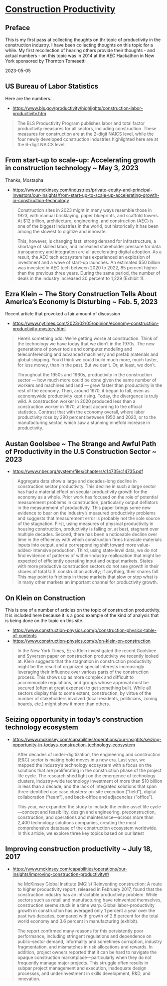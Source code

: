 # [Construction Productivity]( https://theo-armour.github.io/pages/readme.html#13-technology-applied-sciences/architecture/construction-productivity.md )

## Preface

This is my first pass at collecting thoughts on thr topic of productivity in the construction industry.  I have been collecting thoughts on this topic for a while.  My first recollection of hearing others provide their thoughts - and actual numbers - on this topic was in 2014 at the AEC Hackathon in New York sponsored by Thornton Tomesetti

2023-05-05


## US Bureau of Labor Statistics

Here are the numbers...

* https://www.bls.gov/productivity/highlights/construction-labor-productivity.htm

>The BLS Productivity Program publishes labor and total factor productivity measures for all sectors, including construction. These measures for construction are at the 2-digit NAICS level, while the four newly developed construction industries highlighted here are at the 6-digit NAICS level.


## From start-up to scale-up: Accelerating growth in construction technology ~ May 3, 2023

Thanks, Mostapha

* https://www.mckinsey.com/industries/private-equity-and-principal-investors/our-insights/from-start-up-to-scale-up-accelerating-growth-in-construction-technology

>Construction sites in 2023 might in many ways resemble those in 1923, with manual bricklaying, paper blueprints, and scaffold towers. At $12 trillion, architecture, engineering, and construction (AEC) is one of the biggest industries in the world, but historically it has been among the slowest to digitize and innovate.
>
>This, however, is changing fast: strong demand for infrastructure, a shortage of skilled labor, and increased stakeholder pressure for data transparency and integration are all accelerating digital adoption. As a result, the AEC tech ecosystem has experienced an explosion of investment and a wave of start-up launches. An estimated $50 billion was invested in AEC tech between 2020 to 2022, 85 percent higher than the previous three years. During the same period, the number of deals in the industry increased 30 percent to 1,229 (Exhibit 1).


## Ezra Klein ~ The Story Construction Tells About America’s Economy Is Disturbing ~ Feb. 5, 2023

Recent article that provoked a fair amount of discussion

* https://www.nytimes.com/2023/02/05/opinion/economy-construction-productivity-mystery.html

>Here’s something odd: We’re getting worse at construction. Think of the technology we have today that we didn’t in the 1970s. The new generations of power tools and computer modeling and teleconferencing and advanced machinery and prefab materials and global shipping. You’d think we could build much more, much faster, for less money, than in the past. But we can’t. Or, at least, we don’t.
>
>Throughout the 1950s and 1960s, productivity in the construction sector — how much more could be done given the same number of workers and machines and land — grew faster than productivity in the rest of the economy. Then, around 1970, it began to fall, even as economywide productivity kept rising. Today, the divergence is truly wild. A construction worker in 2020 produced less than a construction worker in 1970, at least according to the official statistics. Contrast that with the economy overall, where labor productivity rose by 290 percent between 1950 and 2020, or to the manufacturing sector, which saw a stunning ninefold increase in productivity.

## Austan Goolsbee ~ The Strange and Awful Path of Productivity in the U.S Construction Sector ~ 2023

* https://www.nber.org/system/files/chapters/c14735/c14735.pdf

>Aggregate data show a large and decades-long decline in construction sector productivity. This decline in such a large sector has had a material effect on secular productivity growth for the economy as a whole. Prior work has focused on the role of potential measurement problems in construction, particularly output deflators in the measurement of productivity. This paper brings some new evidence to bear on the industry’s measured productivity problems and suggests that measurement error is probably not the sole source of the stagnation. First, using measures of physical productivity in housing construction, productivity is falling or, at best, stagnant over multiple decades. Second, there has been a noticeable decline over time in the efficiency with which construction firms translate materials inputs into output, and a corresponding shift toward more value-added-intensive production. Third, using state-level data, we do not find evidence of patterns of within-industry reallocation that might be expected of efficiently operating input and output markets. States with more productive construction sectors do not see growth in their shares of total U.S. construction activity; if anything, their shares fall. This may point to frictions in these markets that slow or stop what is in many other markets an important channel for productivity growth.

## On Klein on Construction

This is one of a number of articles on the topic of construction productivity.  It is included here because it is a good example of the kind of analysis that is being done on the topic on this site.

* https://www.construction-physics.com/p/construction-physics-table-of-contents
* https://www.construction-physics.com/p/on-klein-on-construction

>In the New York Times, Ezra Klein investigated the recent Goolsbee and Syverson paper on construction productivity we recently looked at. Klein suggests that the stagnation in construction productivity might be the result of organized special interests increasingly leveraging their influence over various parts of the construction process. This shows up as more complex and difficult to accommodate regulations, and groups whose approval must be secured (often at great expense) to get something built. While all sectors display this to some extent, construction, by virtue of the number of stakeholders involved (local residents, politicians, zoning boards, etc.) might show it more than others.

## Seizing opportunity in today’s construction technology ecosystem

* https://www.mckinsey.com/capabilities/operations/our-insights/seizing-opportunity-in-todays-construction-technology-ecosystem

>After decades of under-digitization, the engineering and construction (E&C) sector is making bold moves in a new era. Last year, we mapped the industry’s technology ecosystem with a focus on the solutions that are proliferating in the construction phase of the project life cycle. The research shed light on the emergence of technology clusters, industry-wide technology investment of more than $10 billion in less than a decade, and the lack of integrated solutions that span three identified use case clusters: on-site execution (“field”), digital collaboration (“team”), and back-office and adjacencies (“office”).
>
>This year, we expanded the study to include the entire asset life cycle—concept and feasibility, design and engineering, preconstruction, construction, and operations and maintenance—across more than 2,400 technology solutions companies, creating the most comprehensive database of the construction ecosystem worldwide. In this article, we explore three key topics based on our latest

## Improving construction productivity ~ July 18, 2017

* https://www.mckinsey.com/capabilities/operations/our-insights/improving-construction-productivity#/

>he McKinsey Global Institute (MGI’s) Reinventing construction: A route to higher productivity report, released in February 2017, found that the construction industry has an intractable productivity problem. While sectors such as retail and manufacturing have reinvented themselves, construction seems stuck in a time warp. Global labor-productivity growth in construction has averaged only 1 percent a year over the past two decades, compared with growth of 2.8 percent for the total world economy and 3.6 percent in manufacturing (exhibit).
>
>The report confirmed many reasons for this persistently poor performance, including stringent regulations and dependence on public-sector demand, informality and sometimes corruption, industry fragmentation, and mismatches in risk allocations and rewards. In addition, project owners reported that it can be hard to navigate the opaque construction marketplace—particularly when they do not frequently manage major projects. This struggle often results in subpar project management and execution, inadequate design processes, and underinvestment in skills development, R&D, and innovation.

